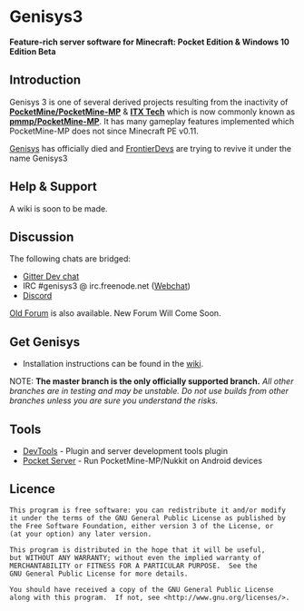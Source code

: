 Genisys3
===================

__Feature-rich server software for Minecraft: Pocket Edition & Windows 10 Edition Beta__


Introduction
-------------
Genisys 3 is one of several derived projects resulting from the inactivity of **[PocketMine/PocketMine-MP](https://github.com/PocketMine/PocketMine-MP)** & **[ITX Tech](https://github.com/iTXTech/Genisys)** which is now commonly known as **[pmmp/PocketMine-MP](https://github.com/pmmp/PocketMine-MP)**. It has many gameplay features implemented which PocketMine-MP does not since Minecraft PE v0.11.

[Genisys](https://github.com/iTXTech/Genisys/) has officially died and [FrontierDevs](https://github.com/FrontierDevs) are trying to revive it under the name Genisys3 

Help & Support
-------------
A wiki is soon to be made.


Discussion
-------------
The following chats are bridged:

* [Gitter Dev chat](https://gitter.im/Genisys-3/Lobby)
* IRC #genisys3 @ irc.freenode.net ([Webchat](http://webchat.freenode.net/?channels=#genisys3))
* [Discord](https://discord.gg/jf9TjSJ)

[Old Forum](https://forum.itxtech.org/) is also available.
New Forum Will Come Soon.

Get Genisys
-------------
* Installation instructions can be found in the [wiki](https://github.com/FrontierDevs/Genisys3/wiki).

NOTE: **The master branch is the only officially supported branch.**
_All other branches are in testing and may be unstable. Do not use builds from other branches unless you are sure you understand the risks._

Tools
-------------
* [DevTools](https://github.com/pmmp/PocketMine-DevTools) - Plugin and server development tools plugin
* [Pocket Server](https://github.com/fengberd/MinecraftPEServer) - Run PocketMine-MP/Nukkit on Android devices

Licence
-------------
	This program is free software: you can redistribute it and/or modify
	it under the terms of the GNU General Public License as published by
	the Free Software Foundation, either version 3 of the License, or
	(at your option) any later version.

	This program is distributed in the hope that it will be useful,
	but WITHOUT ANY WARRANTY; without even the implied warranty of
	MERCHANTABILITY or FITNESS FOR A PARTICULAR PURPOSE.  See the
	GNU General Public License for more details.

	You should have received a copy of the GNU General Public License
	along with this program.  If not, see <http://www.gnu.org/licenses/>.

